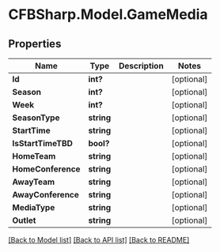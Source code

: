 # CFBSharp.Model.GameMedia
## Properties

Name | Type | Description | Notes
------------ | ------------- | ------------- | -------------
**Id** | **int?** |  | [optional] 
**Season** | **int?** |  | [optional] 
**Week** | **int?** |  | [optional] 
**SeasonType** | **string** |  | [optional] 
**StartTime** | **string** |  | [optional] 
**IsStartTimeTBD** | **bool?** |  | [optional] 
**HomeTeam** | **string** |  | [optional] 
**HomeConference** | **string** |  | [optional] 
**AwayTeam** | **string** |  | [optional] 
**AwayConference** | **string** |  | [optional] 
**MediaType** | **string** |  | [optional] 
**Outlet** | **string** |  | [optional] 

[[Back to Model list]](../README.md#documentation-for-models) [[Back to API list]](../README.md#documentation-for-api-endpoints) [[Back to README]](../README.md)

